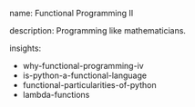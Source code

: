 name: Functional Programming II

description: Programming like mathematicians.

insights:
  - why-functional-programming-iv
  - is-python-a-functional-language
  - functional-particularities-of-python
  - lambda-functions
